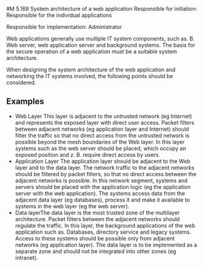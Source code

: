 #M 5.169 System architecture of a web application
Responsible for initiation: Responsible for the individual applications

Responsible for implementation: Administrator

Web applications generally use multiple IT system components, such as. B. Web server, web application server and background systems. The basis for the secure operation of a web application must be a suitable system architecture.

When designing the system architecture of the web application and networking the IT systems involved, the following points should be considered.



## Examples 
* Web Layer This layer is adjacent to the untrusted network (eg Internet) and represents the exposed layer with direct user access. Packet filters between adjacent networks (eg application layer and Internet) should filter the traffic so that no direct access from the untrusted network is possible beyond the mesh boundaries of the Web layer. In this layer systems such as the web server should be placed, which occupy an exposed position and z. B. require direct access by users.
* Application Layer The application layer should be adjacent to the Web layer and to the data layer. The network traffic to the adjacent networks should be filtered by packet filters, so that no direct access between the adjacent networks is possible. In this network segment, systems and servers should be placed with the application logic (eg the application server with the web application). The systems access data from the adjacent data layer (eg databases), process it and make it available to systems in the web layer (eg the web server).
* Data layerThe data layer is the most trusted zone of the multilayer architecture. Packet filters between the adjacent networks should regulate the traffic. In this layer, the background applications of the web application such as. Databases, directory service and legacy systems. Access to these systems should be possible only from adjacent networks (eg application layer). The data layer is to be implemented as a separate zone and should not be integrated into other zones (eg intranet).




